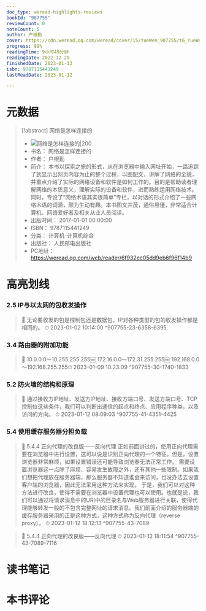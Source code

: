 ```yaml
---
doc_type: weread-highlights-reviews
bookId: "907755"
reviewCount: 0
noteCount: 5
author: 户根勤
cover: https://cdn.weread.qq.com/weread/cover/15/YueWen_907755/t6_YueWen_907755.jpg
progress: 99%
readingTime: 9小时49分钟
readingDate: 2022-12-29
finishedDate: 2023-01-13
isbn: 9787115441249
lastReadDate: 2023-01-12

---
```

# 元数据
> [!abstract] 网络是怎样连接的
> - ![ 网络是怎样连接的|200](https://cdn.weread.qq.com/weread/cover/15/YueWen_907755/t6_YueWen_907755.jpg)
> - 书名： 网络是怎样连接的
> - 作者： 户根勤
> - 简介： 本书以探索之旅的形式，从在浏览器中输入网址开始，一路追踪了到显示出网页内容为止的整个过程，以图配文，讲解了网络的全貌，并重点介绍了实际的网络设备和软件是如何工作的。目的是帮助读者理解网络的本质意义，理解实际的设备和软件，进而熟练运用网络技术。同时，专设了“网络术语其实很简单”专栏，以对话的形式介绍了一些网络术语的词源，颇为生动有趣。本书图文并茂，通俗易懂，非常适合计算机、网络爱好者及相关从业人员阅读。
> - 出版时间： 2017-01-01 00:00:00
> - ISBN： 9787115441249
> - 分类： 计算机-计算机综合
> - 出版社： 人民邮电出版社
> - PC地址：https://weread.qq.com/web/reader/6f932ec05dd9eb6f96f14b9

# 高亮划线

### 2.5 IP与以太网的包收发操作

> 📌 无论要收发的包是控制包还是数据包，IP对各种类型的包的收发操作都是相同的。 
> ⏱ 2023-01-02 10:14:00 ^907755-23-6358-6395

### 3.4 路由器的附加功能

> 📌 10.0.0.0～10.255.255.255￼ ​​​​​​172.16.0.0～172.31.255.255￼ ​​​​​​192.168.0.0～192.168.255.255​​ 
> ⏱ 2023-01-09 10:23:09 ^907755-30-1740-1833

### 5.2 防火墙的结构和原理

> 📌 通过接收方IP地址、发送方IP地址、接收方端口号、发送方端口号、TCP控制位这些条件，我们可以判断出通信的起点和终点、应用程序种类，以及访问的方向。 
> ⏱ 2023-01-12 08:09:03 ^907755-41-4351-4425

### 5.4 使用缓存服务器分担负载

> 📌 5.4.4 正向代理的改良版——反向代理
   正如前面讲过的，使用正向代理需要在浏览器中进行设置，这可以说是识别正向代理的一个特征。但是，设置浏览器非常麻烦，如果设置错误还可能导致浏览器无法正常工作。
   需要设置浏览器这一点除了麻烦、容易发生故障之外，还有其他一些限制。如果我们想把代理放在服务器端，那么服务器不知道谁会来访问，也没办法去设置客户端的浏览器，因此无法采用这种方法来实现。
   于是，我们可以对这种方法进行改良，使得不需要在浏览器中设置代理也可以使用。也就是说，我们可以通过将请求消息中的URI中的目录名与Web服务器进行关联，使得代理能够转发一般的不包含完整网址的请求消息。我们前面介绍的服务器端的缓存服务器采用的正是这种方式，这种方式称为反向代理（reverse proxy）。 
> ⏱ 2023-01-12 18:12:13 ^907755-43-7089

> 📌 5.4.4 正向代理的改良版——反向代理 
> ⏱ 2023-01-12 18:11:54 ^907755-43-7089-7116

# 读书笔记

# 本书评论

